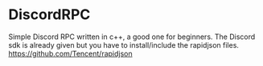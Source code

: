 # DiscordRPC
Simple Discord RPC written in c++, a good one for beginners. The Discord sdk is already given but you have to install/include the rapidjson files.
https://github.com/Tencent/rapidjson

